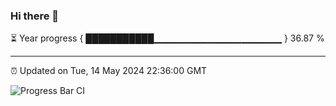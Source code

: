 ### Hi there 👋

⏳ Year progress { ███████████▁▁▁▁▁▁▁▁▁▁▁▁▁▁▁▁▁▁▁ } 36.87 %

---

⏰ Updated on Tue, 14 May 2024 22:36:00 GMT

![Progress Bar CI](https://github.com/IshwaranRudhara/GIT-ACTION/workflows/Progress%20Bar%20CI/badge.svg)
